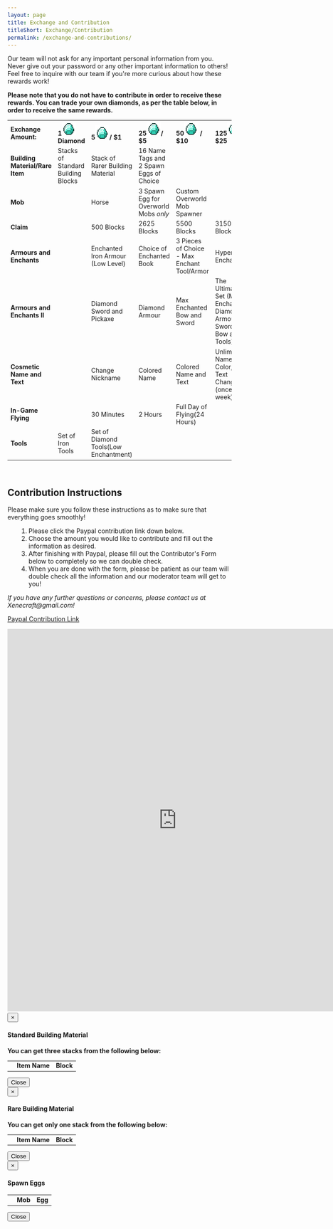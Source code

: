 ```yaml
---
layout: page
title: Exchange and Contribution
titleShort: Exchange/Contribution
permalink: /exchange-and-contributions/
---
```


Our team will not ask for any important personal information from you. Never give out your password or any other important information to others! Feel free to inquire with our team if you're more curious about how these rewards work!

<strong>Please note that you do not have to contribute in order to receive these rewards. You can trade your own diamonds, as per the table below, in order to receive the same rewards.</strong>

<table class="table table-responsive table-hover">
	<tr id="row1" class="success">
		<td><strong>Exchange Amount:</strong></td>
		<td><strong>1<img src="/images/grid_diamond.png" alt="Grid_Diamond" width="32" height="32" /> Diamond</strong></td>
		<td><strong>5<img src="/images/grid_diamond.png" alt="Grid_Diamond" width="32" height="32" />/ $1</strong></td>
		<td><strong>25<img src="/images/grid_diamond.png" alt="Grid_Diamond" width="32" height="32" />/ $5</strong></td>
		<td><strong>50<img src="/images/grid_diamond.png" alt="Grid_Diamond" width="32" height="32" /> / $10</strong></td>
		<td><strong>125<img src="/images/grid_diamond.png" alt="Grid_Diamond" width="32" height="32" /> / $25</strong></td>
	</tr>
	<tr id="row2">
		<td><strong>Building Material/Rare Item</strong></td>
		<td data-toggle="modal" data-target="#stdBlocks" class="clickable"><a>Stacks of Standard Building Blocks</a></td>
		<td data-toggle="modal" data-target="#rareBlocks" class="clickable"><a>Stack of Rarer Building Material</a></td>
		<td data-toggle="modal" data-target="#spawnEggs" class="clickable"><a>16 Name Tags and 2 Spawn Eggs of Choice</a></td>
		<td></td>
		<td></td>
	</tr>
	<tr id="row3" class="success">
		<td><strong>Mob</strong></td>
		<td></td>
		<td>Horse</td>
		<td data-toggle="modal" data-target="#spawnEggs" class="clickable"><a>3 Spawn Egg for Overworld Mobs <em>only</em></a></td>
		<td>Custom Overworld Mob Spawner</td>
		<td></td>
	</tr>
	<tr id="row4">
		<td><strong>Claim</strong></td>
		<td></td>
		<td>500 Blocks</td>
		<td>2625 Blocks</td>
		<td>5500 Blocks</td>
		<td>31500 Blocks</td>
	</tr>
	<tr id="row5" class="success">
		<td><strong>Armours and Enchants</strong></td>
		<td></td>
		<td>Enchanted Iron Armour (Low Level)</td>
		<td>Choice of Enchanted Book</td>
		<td>3 Pieces of Choice - Max Enchant Tool/Armor</td>
		<td>Hyper Enchant</td>
	</tr>
	<tr id="row5.2">
		<td><strong>Armours and Enchants II</strong></td>
		<td></td>
		<td>Diamond Sword and Pickaxe</td>
		<td>Diamond Armour</td>
		<td>Max Enchanted Bow and Sword</td>
		<td>The Ultimate Set (Max Enchanted Diamond Armour, Sword, Bow and Tools)</td>
	</tr>
	<tr id="row6" class="success">
		<td><strong>Cosmetic Name and Text</strong></td>
		<td></td>
		<td>Change Nickname</td>
		<td>Colored Name</td>
		<td>Colored Name and Text</td>
		<td>Unlimited Name, Color, and Text Change (once a week)</td>
	</tr>
	<tr id="row7">
		<td><strong>In-Game Flying</strong></td>
		<td></td>
		<td>30 Minutes</td>
		<td>2 Hours</td>
		<td>Full Day of Flying(24 Hours)</td>
		<td></td>
	</tr>
	<tr id="row8" class="success">
		<td><strong>Tools</strong></td>
		<td>Set of Iron Tools</td>
		<td>Set of Diamond Tools(Low Enchantment)</td>
		<td></td>
		<td></td>
		<td></td>
	</tr>
</table>

<br>
<h2>Contribution Instructions</h2>
Please make sure you follow these instructions as to make sure that everything goes smoothly!
<ol>
<ol>
	<li>Please click the Paypal contribution link down below.</li>
	<li>Choose the amount you would like to contribute and fill out the information as desired.</li>
	<li>After finishing with Paypal, please fill out the Contributor's Form below to completely so we can double check.</li>
	<li>When you are done with the form, please be patient as our team will double check all the information and our moderator team will get to you!</li>
</ol>
</ol>
<em>If you have any further questions or concerns, please contact us at Xenecraft@gmail.com!</em>

<a href="https://www.paypal.com/cgi-bin/webscr?cmd=_s-xclick&amp;hosted_button_id=W5TDJXTPXNMUG" target="_blank">Paypal Contribution Link</a>

<iframe src="https://docs.google.com/forms/d/10Q-aOJG-_4seGnPFAE6n_LvfNI6l9qmKLYe4FodqeEg/viewform?embedded=true" width="760" height="860" frameborder="0" marginheight="0" marginwidth="0">Loading...</iframe>

<!-- Standard Blocks Modal -->
<div class="modal fade" id="stdBlocks" tabindex="-1" role="dialog" aria-labelledby="StandardBlocksModal">
  <div class="modal-dialog" role="document">
    <div class="modal-content">
      <div class="modal-header">
        <button type="button" class="close" data-dismiss="modal" aria-label="Close"><span aria-hidden="true">&times;</span></button>
        <h4 class="modal-title" id="myModalLabel">Standard Building Material</h4>
      </div>
      <div class="modal-body">
      	<b>You can get three stacks from the following below:</b>
        <table class="table table-responsive table-hover text-center">
        <tr id='stdHeader'><td></td><td><strong>Item Name</strong></td><td><strong>Block</strong></td></tr>
        </table>
      </div>
      <div class="modal-footer">
        <button type="button" class="btn btn-default" data-dismiss="modal">Close</button>
      </div>
    </div>
  </div>
</div>
<!-- Standard Blocks Modal -->

<!-- Rare Blocks Modal -->
<div class="modal fade" id="rareBlocks" tabindex="-1" role="dialog" aria-labelledby="RareBlocksModal">
  <div class="modal-dialog" role="document">
    <div class="modal-content">
      <div class="modal-header">
        <button type="button" class="close" data-dismiss="modal" aria-label="Close"><span aria-hidden="true">&times;</span></button>
        <h4 class="modal-title" id="myModalLabel">Rare Building Material</h4>
      </div>
      <div class="modal-body">
        <b>You can get only one stack from the following below:</b>
        <table class="table table-responsive table-hover text-center">
        <tr id='rareHeader'><td></td><td><strong>Item Name</strong></td><td><strong>Block</strong></td></tr>
        </table>
      </div>
      <div class="modal-footer">
        <button type="button" class="btn btn-default" data-dismiss="modal">Close</button>
      </div>
    </div>
  </div>
</div>
<!-- Rare Blocks Modal -->

<!-- Eggs Modal -->
<div class="modal fade" id="spawnEggs" tabindex="-1" role="dialog" aria-labelledby="SpawnEggsModal">
  <div class="modal-dialog" role="document">
    <div class="modal-content">
      <div class="modal-header">
        <button type="button" class="close" data-dismiss="modal" aria-label="Close"><span aria-hidden="true">&times;</span></button>
        <h4 class="modal-title" id="myModalLabel">Spawn Eggs</h4>
      </div>
      <div class="modal-body">
        <table class="table table-responsive table-hover text-center">
        <tr id='eggHeader'><td></td><td><strong>Mob</strong></td><td><strong>Egg</strong></td></tr>
        </table>
      </div>
      <div class="modal-footer">
        <button type="button" class="btn btn-default" data-dismiss="modal">Close</button>
      </div>
    </div>
  </div>
</div>
<!-- Eggs Modal -->
